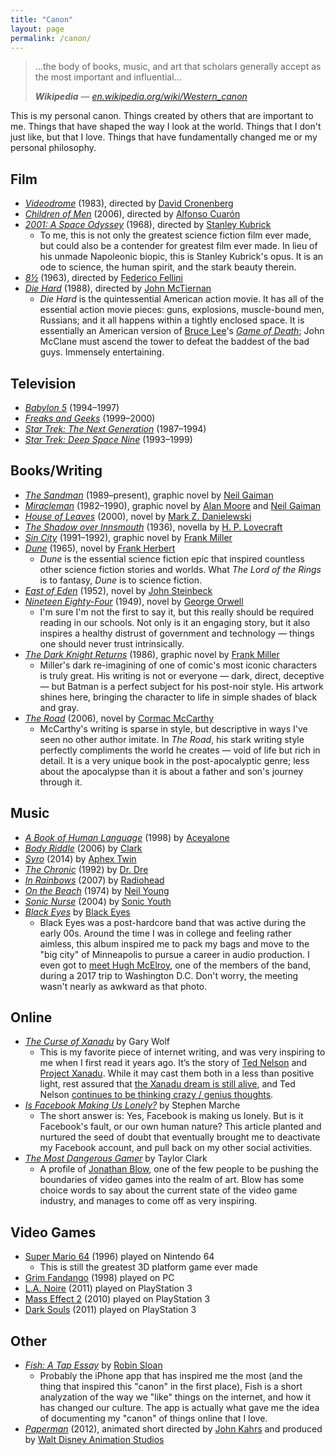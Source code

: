 ```yaml
---
title: "Canon"
layout: page
permalink: /canon/
---
```


> …the body of books, music, and art that scholars generally accept as the most important and influential…
>
> ***Wikipedia*** — <cite>[en.wikipedia.org/wiki/Western\_canon][1]</cite>

This is my personal canon. Things created by others that are important to me. Things that have shaped the way I look at the world. Things that I don't just like, but that I love. Things that have fundamentally changed me or my personal philosophy.

## Film

- <cite>[Videodrome][2]</cite> (1983), directed by [David Cronenberg][3]
- <cite>[Children of Men][4]</cite> (2006), directed by [Alfonso Cuarón][5]
- <cite>[2001: A Space Odyssey][6]</cite> (1968), directed by [Stanley Kubrick][7]
	- To me, this is not only the greatest science fiction film ever made, but could also be a contender for greatest film ever made. In lieu of his unmade Napoleonic biopic, this is Stanley Kubrick's opus. It is an ode to science, the human spirit, and the stark beauty therein.
- <cite>[8½][8]</cite> (1963), directed by [Federico Fellini][9]
- <cite>[Die Hard][10]</cite> (1988), directed by [John McTiernan][11]
	- <cite>Die Hard</cite> is the quintessential American action movie. It has all of the essential action movie pieces: guns, explosions, muscle-bound men, Russians; and it all happens within a tightly enclosed space. It is essentially an American version of [Bruce Lee][12]'s <cite>[Game of Death][13]</cite>; John McClane must ascend the tower to defeat the baddest of the bad guys. Immensely entertaining.

## Television

- <cite>[Babylon 5][14]</cite> (1994–1997)
- <cite>[Freaks and Geeks][15]</cite> (1999–2000)
- <cite>[Star Trek: The Next Generation][16]</cite> (1987–1994)
- <cite>[Star Trek: Deep Space Nine][17]</cite> (1993–1999)

## Books/Writing

- <cite>[The Sandman][18]</cite> (1989–present), graphic novel by [Neil Gaiman][19]
- <cite>[Miracleman][20]</cite> (1982–1990), graphic novel by [Alan Moore][21] and [Neil Gaiman][22]
- <cite>[House of Leaves][23]</cite> (2000), novel by [Mark Z. Danielewski][24]
- <cite>[The Shadow over Innsmouth][25]</cite> (1936), novella by [H. P. Lovecraft][26]
- <cite>[Sin City][27]</cite> (1991–1992), graphic novel by [Frank Miller][28]
- <cite>[Dune][29]</cite> (1965), novel by [Frank Herbert][30]
	- <cite>Dune</cite> is the essential science fiction epic that inspired countless other science fiction stories and worlds. What <cite>The Lord of the Rings</cite> is to fantasy, <cite>Dune</cite> is to science fiction.
- <cite>[East of Eden][31]</cite> (1952), novel by [John Steinbeck][32]
- <cite>[Nineteen Eighty-Four][33]</cite> (1949), novel by [George Orwell][34]
	- I'm sure I'm not the first to say it, but this really should be required reading in our schools. Not only is it an engaging story, but it also inspires a healthy distrust of government and technology — things one should never trust intrinsically.
- <cite>[The Dark Knight Returns][35]</cite> (1986), graphic novel by [Frank Miller][36]
	- Miller's dark re-imagining of one of comic's most iconic characters is truly great. His writing is not or everyone — dark, direct, deceptive — but Batman is a perfect subject for his post-noir style. His artwork shines here, bringing the character to life in simple shades of black and gray.
- <cite>[The Road][37]</cite> (2006), novel by [Cormac McCarthy][38]
	- McCarthy's writing is sparse in style, but descriptive in ways I've seen no other author imitate. In <cite>The Road</cite>, his stark writing style perfectly compliments the world he creates — void of life but rich in detail. It is a very unique book in the post-apocalyptic genre; less about the apocalypse than it is about a father and son's journey through it.

## Music

- <cite>[A Book of Human Language][39]</cite> (1998) by [Aceyalone][40]
- <cite>[Body Riddle][41]</cite> (2006) by [Clark][42]
- <cite>[Syro]()</cite> (2014) by [Aphex Twin][44]
- <cite>[The Chronic][45]</cite> (1992) by [Dr. Dre][46]
- <cite>[In Rainbows][47]</cite> (2007) by [Radiohead][48]
- <cite>[On the Beach][49]</cite> (1974) by [Neil Young][50]
- <cite>[Sonic Nurse][51]</cite> (2004) by [Sonic Youth][52]
- <cite>[Black Eyes][53]</cite> by [Black Eyes][54]
	- Black Eyes was a post-hardcore band that was active during the early 00s. Around the time I was in college and feeling rather aimless, this album inspired me to pack my bags and move to the "big city" of Minneapolis to pursue a career in audio production. I even got to [meet Hugh McElroy][55], one of the members of the band, during a 2017 trip to Washington D.C. Don't worry, the meeting wasn't nearly as awkward as that photo.

## Online

- <cite>[The Curse of Xanadu][56]</cite> by Gary Wolf
	- This is my favorite piece of internet writing, and was very inspiring to me when I first read it years ago. It’s the story of [Ted Nelson][57] and [Project Xanadu][58]. While it may cast them both in a less than positive light, rest assured that [the Xanadu dream is still alive][59], and Ted Nelson [continues to be thinking crazy / genius thoughts][60].
- <cite>[Is Facebook Making Us Lonely?][61]</cite> by Stephen Marche
	- The short answer is: Yes, Facebook is making us lonely. But is it Facebook's fault, or our own human nature? This article planted and nurtured the seed of doubt that eventually brought me to deactivate my Facebook account, and pull back on my other social activities.
- <cite>[The Most Dangerous Gamer][62]</cite> by Taylor Clark
	- A profile of [Jonathan Blow][63], one of the few people to be pushing the boundaries of video games into the realm of art. Blow has some choice words to say about the current state of the video game industry, and manages to come off as very inspiring.

## Video Games

- [Super Mario 64][64] (1996) played on Nintendo 64
	- This is still the greatest 3D platform game ever made
- [Grim Fandango][65] (1998) played on PC
- [L.A. Noire][66] (2011) played on PlayStation 3
- [Mass Effect 2][67] (2010) played on PlayStation 3
- [Dark Souls][68] (2011) played on PlayStation 3

## Other

- <cite>[Fish: A Tap Essay][69]</cite> by [Robin Sloan][70]
	- Probably the iPhone app that has inspired me the most (and the thing that inspired this "canon" in the first place), Fish is a short analyzation of the way we "like" things on the internet, and how it has changed our culture. The app is actually what gave me the idea of documenting my "canon" of things online that I love.
- <cite>[Paperman][71]</cite> (2012), animated short directed by [John Kahrs][72] and produced by [Walt Disney Animation Studios][73]

[1]:	https://en.wikipedia.org/wiki/Western_canon
[2]:	https://en.wikipedia.org/wiki/Videodrome
[3]:	https://en.wikipedia.org/wiki/David_Cronenberg
[4]:	https://en.wikipedia.org/wiki/Children_of_Men
[5]:	https://en.wikipedia.org/wiki/Alfonso_Cuar%C3%B3n
[6]:	https://en.wikipedia.org/wiki/2001:_A_Space_Odyssey_(film)
[7]:	https://en.wikipedia.org/wiki/Stanley_Kubrick
[8]:	https://en.wikipedia.org/wiki/8%C2%BD
[9]:	https://en.wikipedia.org/wiki/Federico_Fellini
[10]:	https://en.wikipedia.org/wiki/Die_Hard
[11]:	https://en.wikipedia.org/wiki/John_McTiernan
[12]:	https://en.wikipedia.org/wiki/Game_of_Death
[13]:	https://en.wikipedia.org/wiki/Game_of_Death
[14]:	https://en.wikipedia.org/wiki/Babylon_5
[15]:	https://en.wikipedia.org/wiki/Freaks_and_Geeks
[16]:	https://en.wikipedia.org/wiki/Star_Trek:_The_Next_Generation
[17]:	https://en.wikipedia.org/wiki/Star_Trek:_Deep_Space_Nine
[18]:	https://en.wikipedia.org/wiki/The_Sandman_(Vertigo)
[19]:	https://en.wikipedia.org/wiki/Neil_Gaiman
[20]:	https://en.wikipedia.org/wiki/Marvelman
[21]:	https://en.wikipedia.org/wiki/Alan_Moore
[22]:	https://en.wikipedia.org/wiki/Neil_Gaiman
[23]:	https://en.wikipedia.org/wiki/House_of_Leaves
[24]:	https://en.wikipedia.org/wiki/Mark_Z._Danielewski
[25]:	https://en.wikipedia.org/wiki/The_Shadow_over_Innsmouth
[26]:	https://en.wikipedia.org/wiki/H._P._Lovecraft
[27]:	https://en.wikipedia.org/wiki/Sin_City
[28]:	https://en.wikipedia.org/wiki/Frank_Miller_(comics)
[29]:	https://en.wikipedia.org/wiki/Dune_(novel)
[30]:	https://en.wikipedia.org/wiki/Frank_Herbert
[31]:	https://en.wikipedia.org/wiki/East_of_Eden_(novel)
[32]:	https://en.wikipedia.org/wiki/John_Steinbeck
[33]:	https://en.wikipedia.org/wiki/Nineteen_Eighty-Four
[34]:	https://en.wikipedia.org/wiki/George_Orwell
[35]:	https://en.wikipedia.org/wiki/The_Dark_Knight_Returns
[36]:	https://en.wikipedia.org/wiki/Frank_Miller_(comics)
[37]:	https://en.wikipedia.org/wiki/The_Road
[38]:	https://en.wikipedia.org/wiki/Cormac_McCarthy
[39]:	https://song.link/album/us/i/1138405620 "A Book of Human Language by Aceyalone"
[40]:	https://en.wikipedia.org/wiki/Aceyalone "Aceyalone - Wikipedia"
[41]:	https://song.link/album/us/i/185514015 "Body Riddle by Clark"
[42]:	https://en.wikipedia.org/wiki/Chris_Clark_(musician) "Clark - Wikipedia"
[44]:	https://en.wikipedia.org/wiki/Aphex_Twin
[45]:	https://song.link/album/us/i/6654037 "The Chronic by Dr. Dre"
[46]:	https://en.wikipedia.org/wiki/Dr._Dre
[47]:	https://song.link/album/us/i/1109714933 "In Rainbows by Radiohead"
[48]:	https://en.wikipedia.org/wiki/Radiohead
[49]:	https://song.link/album/us/i/1015732002 "On the Beach by Neil Young"
[50]:	https://en.wikipedia.org/wiki/Neil_Young
[51]:	https://song.link/album/us/i/1132249548 "Sonic Nurse by Sonic Youth"
[52]:	https://en.wikipedia.org/wiki/Sonic_Youth
[53]:	https://song.link/album/us/i/49250529
[54]:	https://en.wikipedia.org/wiki/Black_Eyes_(band)
[55]:	/assets/images/isaac-and-hugh.jpg
[56]:	https://www.wired.com/1995/06/xanadu/ "The Curse of Xanadu | Wired"
[57]:	https://en.wikipedia.org/wiki/Ted_Nelson "Ted Nelson | Wikipedia"
[58]:	https://en.wikipedia.org/wiki/Project_Xanadu "Project Xanadu | Wikipedia"
[59]:	http://www.xanadu.net
[60]:	https://www.youtube.com/user/TheTedNelson "TheTedNelson on YouTube"
[61]:	https://www.theatlantic.com/magazine/archive/2012/05/is-facebook-making-us-lonely/308930/ "Is Facebook Making Us Lonely? | The Atlantic"
[62]:	https://www.theatlantic.com/magazine/archive/2012/05/the-most-dangerous-gamer/308928/?single_page=true "The Most Dangerous Gamer | The Atlantic"
[63]:	https://en.m.wikipedia.org/wiki/Jonathan_Blow "Jonathan Blow | Wikipedia"
[64]:	https://en.wikipedia.org/wiki/Super_Mario_64
[65]:	https://en.wikipedia.org/wiki/Grim_Fandango
[66]:	https://en.wikipedia.org/wiki/L.A._Noire
[67]:	https://en.wikipedia.org/wiki/Mass_Effect_2
[68]:	https://en.wikipedia.org/wiki/Dark_Souls
[69]:	https://www.robinsloan.com/fish/
[70]:	https://www.robinsloan.com/
[71]:	https://en.wikipedia.org/wiki/Paperman
[72]:	https://en.wikipedia.org/wiki/John_Kahrs
[73]:	https://en.wikipedia.org/wiki/Walt_Disney_Animation_Studios
